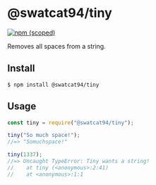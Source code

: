 

# @swatcat94/tiny

[![npm (scoped)](https://img.shields.io/badge/npm-v2.0.0-lightgreen.svg
)](https://www.npmjs.com/package/@swatcat94/tiny)
<!-- [![npm bundle size (minified)](https://img.shields.io/bundlephobia/min/@bamblehorse/tiny.svg)](https://www.npmjs.com/package/@bamblehorse/tiny) -->

Removes all spaces from a string.

## Install

```
$ npm install @swatcat94/tiny
```

## Usage

```js
const tiny = require("@swatcat94/tiny");

tiny("So much space!");
//=> "Somuchspace!"

tiny(1337);
//=> Uncaught TypeError: Tiny wants a string!
//    at tiny (<anonymous>:2:41)
//    at <anonymous>:1:1
```




